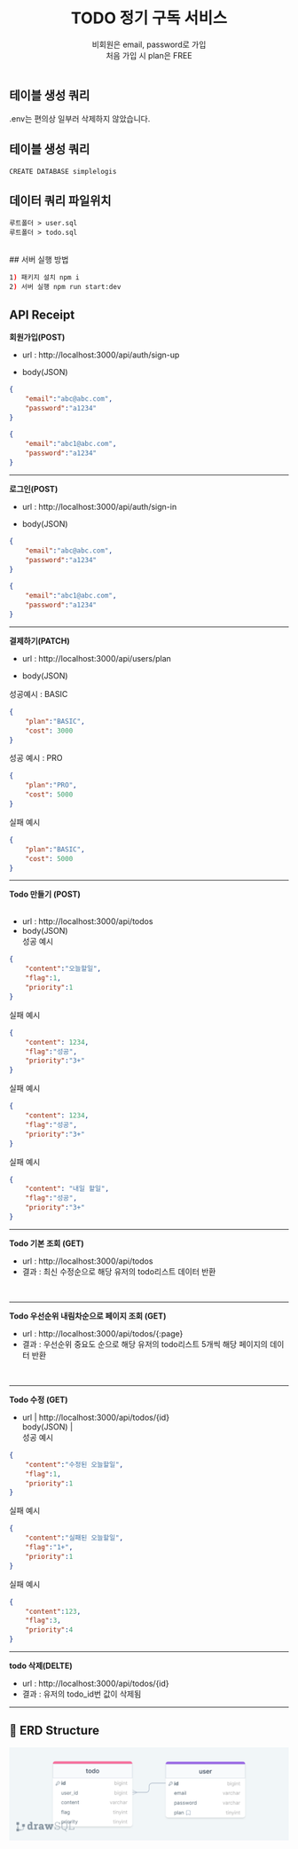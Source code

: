 <div align=center>
  <h1>TODO 정기 구독 서비스</h1>
  비회원은 email, password로 가입<br>
  처음 가입 시 plan은 FREE<br>
  

</div>
<br>

## 테이블 생성 쿼리<br>
.env는 편의상 일부러 삭제하지 않았습니다.

## 테이블 생성 쿼리<br>

```
CREATE DATABASE simplelogis
```

## 데이터 쿼리 파일위치<br>

```
루트폴더 > user.sql
루트폴더 > todo.sql
```

<br>
## 서버 실행 방법<br>

```sh
1) 패키지 설치 npm i
2) 서버 실행 npm run start:dev
```

## API Receipt
**회원가입(POST)**<br>
- url : http://localhost:3000/api/auth/sign-up<br>

- body(JSON)<br>

```JSON
{
    "email":"abc@abc.com",
    "password":"a1234"
}
```

```JSON
{
    "email":"abc1@abc.com",
    "password":"a1234"
}
```
---


**로그인(POST)**<br>
- url : http://localhost:3000/api/auth/sign-in<br>

- body(JSON) <br>

```JSON
{
    "email":"abc@abc.com",
    "password":"a1234"
}
```

```JSON
{
    "email":"abc1@abc.com",
    "password":"a1234"
}
```
---

**결제하기(PATCH)**<br>
- url : http://localhost:3000/api/users/plan<br>

- body(JSON) <br>

성공예시 : BASIC <br>

```JSON
{
    "plan":"BASIC",
    "cost": 3000
}
```

성공 예시 : PRO <br>

```JSON
{
    "plan":"PRO",
    "cost": 5000
}
```

실패 예시 <br>

```JSON
{
    "plan":"BASIC",
    "cost": 5000
}
```
---

**Todo 만들기 (POST)**<br><br>
- url : http://localhost:3000/api/todos<br>
- body(JSON) <br>
성공 예시<br>

```JSON
{
    "content":"오늘할일",
    "flag":1,
    "priority":1
}
```

실패 예시<br>

```JSON
{
    "content": 1234,
    "flag":"성공",
    "priority":"3+"
}
```

실패 예시<br>

```JSON
{
    "content": 1234,
    "flag":"성공",
    "priority":"3+"
}
```

실패 예시<br>

```JSON
{
    "content": "내일 할일",
    "flag":"성공",
    "priority":"3+"
}
```
---

**Todo 기본 조회 (GET)**<br>
- url : http://localhost:3000/api/todos<br>
- 결과 : 최신 수정순으로 해당 유저의 todo리스트 데이터 반환
<br>

---

**Todo 우선순위 내림차순으로 페이지 조회 (GET)**<br>
- url : http://localhost:3000/api/todos/{:page}<br>
- 결과 : 우선순위 중요도 순으로 해당 유저의 todo리스트 5개씩 해당 페이지의 데이터 반환
<br>

---

**Todo 수정 (GET)**<br>
- url | http://localhost:3000/api/todos/{id}<br>
body(JSON) |<br>
성공 예시<br>

```JSON
{
    "content":"수정된 오늘할일",
    "flag":1,
    "priority":1
}
```

실패 예시<br>

```JSON
{
    "content":"실패된 오늘할일",
    "flag":"1+",
    "priority":1
}
```

실패 예시<br>

```JSON
{
    "content":123,
    "flag":3,
    "priority":4
}
```

---

**todo 삭제(DELTE)**<br>
- url : http://localhost:3000/api/todos/{id}<br>
- 결과 : 유저의 todo_id번 값이 삭제됨

---

## 💾 ERD Structure
![ERD structure](/img/drawSQL-image-export-2024-04-19.png)
<br>

